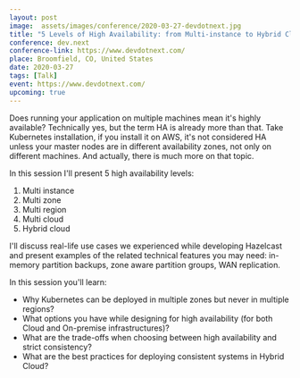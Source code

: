 ```yaml
---
layout: post
image:  assets/images/conference/2020-03-27-devdotnext.jpg
title: "5 Levels of High Availability: from Multi-instance to Hybrid Cloud"
conference: dev.next
conference-link: https://www.devdotnext.com/
place: Broomfield, CO, United States
date: 2020-03-27
tags: [Talk]
event: https://www.devdotnext.com/
upcoming: true
---
```


Does running your application on multiple machines mean it's highly available? Technically yes, but the term HA is already more than that. Take Kubernetes installation, if you install it on AWS, it's not considered HA unless your master nodes are in different availability zones, not only on different machines. And actually, there is much more on that topic.

In this session I'll present 5 high availability levels:
1. Multi instance
2. Multi zone
3. Multi region
4. Multi cloud
5. Hybrid cloud

I'll discuss real-life use cases we experienced while developing Hazelcast and present examples of the related technical features you may need: in-memory partition backups, zone aware partition groups, WAN replication.

In this session you'll learn:
- Why Kubernetes can be deployed in multiple zones but never in multiple regions?
- What options you have while designing for high availability (for both Cloud and On-premise infrastructures)?
- What are the trade-offs when choosing between high availability and strict consistency?
- What are the best practices for deploying consistent systems in Hybrid Cloud?
